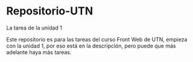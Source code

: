 # Repositorio-UTN
La tarea de la unidad 1

Este repositorio es para las tareas del curso Front Web de UTN, empieza con la unidad 1, por eso está en la descripción, pero puede que más adelante haya más tareas.
